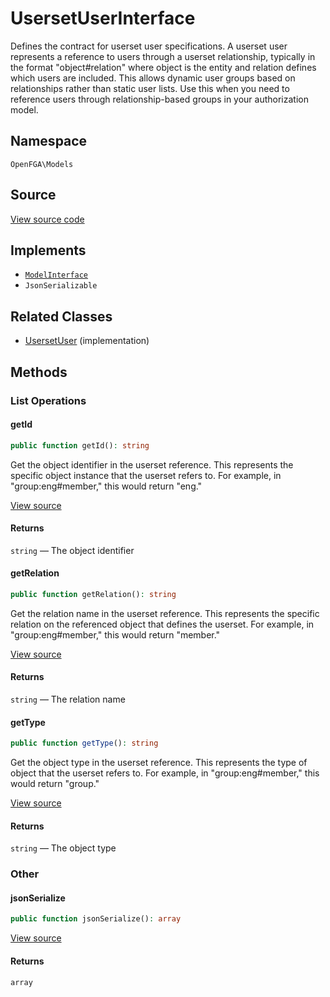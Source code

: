 # UsersetUserInterface

Defines the contract for userset user specifications. A userset user represents a reference to users through a userset relationship, typically in the format &quot;object#relation&quot; where object is the entity and relation defines which users are included. This allows dynamic user groups based on relationships rather than static user lists. Use this when you need to reference users through relationship-based groups in your authorization model.

## Namespace

`OpenFGA\Models`

## Source

[View source code](https://github.com/evansims/openfga-php/blob/main/src/Models/UsersetUserInterface.php)

## Implements

* [`ModelInterface`](ModelInterface.md)
* `JsonSerializable`

## Related Classes

* [UsersetUser](Models/UsersetUser.md) (implementation)

## Methods

### List Operations

#### getId

```php
public function getId(): string

```

Get the object identifier in the userset reference. This represents the specific object instance that the userset refers to. For example, in &quot;group:eng#member,&quot; this would return &quot;eng.&quot;

[View source](https://github.com/evansims/openfga-php/blob/main/src/Models/UsersetUserInterface.php#L30)

#### Returns

`string` — The object identifier

#### getRelation

```php
public function getRelation(): string

```

Get the relation name in the userset reference. This represents the specific relation on the referenced object that defines the userset. For example, in &quot;group:eng#member,&quot; this would return &quot;member.&quot;

[View source](https://github.com/evansims/openfga-php/blob/main/src/Models/UsersetUserInterface.php#L40)

#### Returns

`string` — The relation name

#### getType

```php
public function getType(): string

```

Get the object type in the userset reference. This represents the type of object that the userset refers to. For example, in &quot;group:eng#member,&quot; this would return &quot;group.&quot;

[View source](https://github.com/evansims/openfga-php/blob/main/src/Models/UsersetUserInterface.php#L50)

#### Returns

`string` — The object type

### Other

#### jsonSerialize

```php
public function jsonSerialize(): array

```

[View source](https://github.com/evansims/openfga-php/blob/main/src/Models/UsersetUserInterface.php#L56)

#### Returns

`array`
